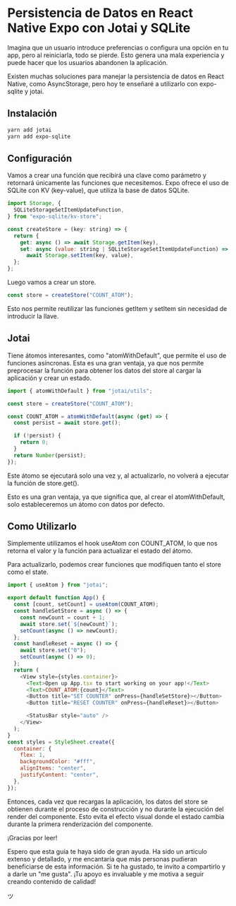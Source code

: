# Persistencia de Datos en React Native Expo con Jotai y SQLite

Imagina que un usuario introduce preferencias o configura una opción en tu app, pero al reiniciarla, todo se pierde. Esto genera una mala experiencia y puede hacer que los usuarios abandonen la aplicación.

Existen muchas soluciones para manejar la persistencia de datos en React Native, como AsyncStorage, pero hoy te enseñaré a utilizarlo con expo-sqlite y jotai.

## Instalación

```bash
yarn add jotai
yarn add expo-sqlite
```

## Configuración

Vamos a crear una función que recibirá una clave como parámetro y retornará únicamente las funciones que necesitemos. Expo ofrece el uso de SQLite con KV (key-value), que utiliza la base de datos SQLite.

```js
import Storage, {
  SQLiteStorageSetItemUpdateFunction,
} from "expo-sqlite/kv-store";

const createStore = (key: string) => {
  return {
    get: async () => await Storage.getItem(key),
    set: async (value: string | SQLiteStorageSetItemUpdateFunction) =>
      await Storage.setItem(key, value),
  };
};
```

Luego vamos a crear un store.

```js
const store = createStore("COUNT_ATOM");
```

Esto nos permite reutilizar las funciones getItem y setItem sin necesidad de introducir la llave.

## Jotai

Tiene átomos interesantes, como "atomWithDefault", que permite el uso de funciones asíncronas. Esta es una gran ventaja, ya que nos permite preprocesar la función para obtener los datos del store al cargar la aplicación y crear un estado.

```js
import { atomWithDefault } from "jotai/utils";

const store = createStore("COUNT_ATOM");

const COUNT_ATOM = atomWithDefault(async (get) => {
  const persist = await store.get();

  if (!persist) {
    return 0;
  }
  return Number(persist);
});
```

Este átomo se ejecutará solo una vez y, al actualizarlo, no volverá a ejecutar la función de store.get().

Esto es una gran ventaja, ya que significa que, al crear el atomWithDefault, solo estableceremos un átomo con datos por defecto.

## Como Utilizarlo

Simplemente utilizamos el hook useAtom con COUNT_ATOM, lo que nos retorna el valor y la función para actualizar el estado del átomo.

Para actualizarlo, podemos crear funciones que modifiquen tanto el store como el state.

```js
import { useAtom } from "jotai";

export default function App() {
  const [count, setCount] = useAtom(COUNT_ATOM);
  const handleSetStore = async () => {
    const newCount = count + 1;
    await store.set(`${newCount}`);
    setCount(async () => newCount);
  };
  const handleReset = async () => {
    await store.set("0");
    setCount(async () => 0);
  };
  return (
    <View style={styles.container}>
      <Text>Open up App.tsx to start working on your app!</Text>
      <Text>COUNT_ATOM:{count}</Text>
      <Button title="SET COUNTER" onPress={handleSetStore}></Button>
      <Button title="RESET COUNTER" onPress={handleReset}></Button>

      <StatusBar style="auto" />
    </View>
  );
}
const styles = StyleSheet.create({
  container: {
    flex: 1,
    backgroundColor: "#fff",
    alignItems: "center",
    justifyContent: "center",
  },
});
```

Entonces, cada vez que recargas la aplicación, los datos del store se obtienen durante el proceso de construcción y no durante la ejecución del render del componente. Esto evita el efecto visual donde el estado cambia durante la primera renderización del componente.

¡Gracias por leer!

Espero que esta guía te haya sido de gran ayuda. Ha sido un articulo extenso y detallado, y me encantaría que más personas pudieran beneficiarse de esta información. Si te ha gustado, te invito a compartirlo y a darle un "me gusta". ¡Tu apoyo es invaluable y me motiva a seguir creando contenido de calidad!

ツ
